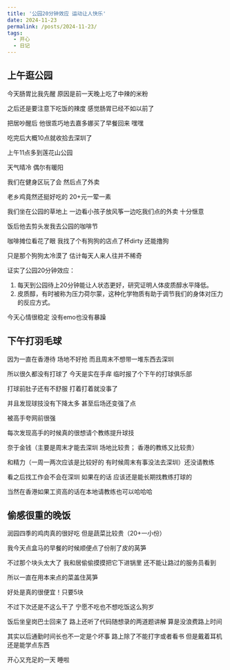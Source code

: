 ```yaml
---
title: '公园20分钟效应 运动让人快乐'
date: 2024-11-23
permalink: /posts/2024-11-23/
tags:
  - 开心
  - 日记
---
```


## 上午逛公园

今天肠胃比我先醒 原因是前一天晚上吃了中辣的米粉

之后还是要注意下吃饭的辣度 感觉肠胃已经不如以前了

把居吵醒后 他很乖巧地去嘉多娜买了早餐回来 嘿嘿

吃完后大概10点就收拾去深圳了

上午11点多到莲花山公园

天气晴冷 偶尔有暖阳 

我们在健身区玩了会 然后点了外卖 

老乡鸡竟然还挺好吃的 20+元一荤一素 

我们坐在公园的草地上 一边看小孩子放风筝一边吃我们点的外卖 十分惬意 

饭后他去剪头发我去公园的咖啡节 

咖啡摊位看花了眼 我找了个有狗狗的店点了杯dirty 还能撸狗

只是那个狗狗太冷漠了 估计每天人来人往并不稀奇

证实了公园20分钟效应：

1. 每天到公园待上20分钟能让人状态更好，研究证明人体皮质醇水平降低。
2. 皮质醇，有时被称为压力荷尔蒙，这种化学物质有助于调节我们的身体对压力的反应方式。

今天心情很稳定 没有emo也没有暴躁

## 下午打羽毛球

因为一直在香港待 场地不好抢 而且周末不想带一堆东西去深圳

所以很久都没有打球了 今天是实在手痒 临时报了个下午的打球俱乐部

打球前肚子还有不舒服 打着打着就没事了

并且发现球技没有下降太多 甚至后场还变强了点 

被高手夸网前很强

每次发现高手的时候真的很想请个教练提升球技

奈于金钱（主要是周末才能去深圳 场地比较贵； 香港的教练又比较贵）

和精力（一周一两次应该是比较好的 有时候周末有事没法去深圳）还没请教练

看之后找工作会不会在深圳 如果在的话 应该还是能长期找教练打球的

当然在香港如果工资高的话在本地请教练也可以哈哈哈

## 偷感很重的晚饭

润园四季的鸡肉真的很好吃 但是蔬菜比较贵（20+一小份）

我今天点盒马的早餐的时候顺便点了份削了皮的莴笋

不过那个块头太大了 我和居偷偷摸摸把它下进锅里 还不能让路过的服务员看到 

所以一直在用本来点的菜盖住莴笋 

好处是真的很便宜！只要5块

不过下次还是不这么干了 宁愿不吃也不想吃饭这么狗岁

饭后坐皇岗巴士回来了 路上还听了代码随想录的两道题讲解 算是没浪费路上时间

其实以后通勤时间长也不一定是个坏事 路上除了不能打字或者看书 但是戴着耳机还是能学点东西

开心又充足的一天 睡啦


